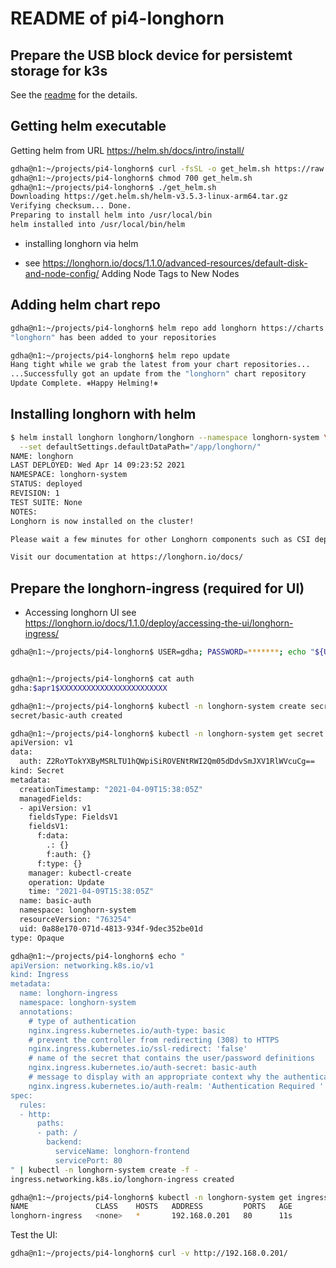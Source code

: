 # README of pi4-longhorn

## Prepare the USB block device for persistemt storage for k3s

See the [readme](https://github.com/gdha/pi4-longhorn/blob/main/prepare-usb-disk/readme.md) for the details.
 
## Getting helm executable
Getting helm from URL https://helm.sh/docs/intro/install/

```bash
gdha@n1:~/projects/pi4-longhorn$ curl -fsSL -o get_helm.sh https://raw.githubusercontent.com/helm/helm/master/scripts/get-helm-3
gdha@n1:~/projects/pi4-longhorn$ chmod 700 get_helm.sh
gdha@n1:~/projects/pi4-longhorn$ ./get_helm.sh 
Downloading https://get.helm.sh/helm-v3.5.3-linux-arm64.tar.gz
Verifying checksum... Done.
Preparing to install helm into /usr/local/bin
helm installed into /usr/local/bin/helm
```

- installing longhorn via helm

 * see https://longhorn.io/docs/1.1.0/advanced-resources/default-disk-and-node-config/
   Adding Node Tags to New Nodes

## Adding helm chart repo

```bash
gdha@n1:~/projects/pi4-longhorn$ helm repo add longhorn https://charts.longhorn.io
"longhorn" has been added to your repositories

gdha@n1:~/projects/pi4-longhorn$ helm repo update
Hang tight while we grab the latest from your chart repositories...
...Successfully got an update from the "longhorn" chart repository
Update Complete. ⎈Happy Helming!⎈
```

## Installing longhorn with helm

```bash
$ helm install longhorn longhorn/longhorn --namespace longhorn-system \
  --set defaultSettings.defaultDataPath="/app/longhorn/"
NAME: longhorn
LAST DEPLOYED: Wed Apr 14 09:23:52 2021
NAMESPACE: longhorn-system
STATUS: deployed
REVISION: 1
TEST SUITE: None
NOTES:
Longhorn is now installed on the cluster!

Please wait a few minutes for other Longhorn components such as CSI deployments, Engine Images, and Instance Managers to be initialized.

Visit our documentation at https://longhorn.io/docs/
```

## Prepare the longhorn-ingress (required for UI)

- Accessing longhorn UI
 see https://longhorn.io/docs/1.1.0/deploy/accessing-the-ui/longhorn-ingress/

```bash
gdha@n1:~/projects/pi4-longhorn$ USER=gdha; PASSWORD=*******; echo "${USER}:$(openssl passwd -stdin -apr1 <<< ${PASSWORD})" >> auth


gdha@n1:~/projects/pi4-longhorn$ cat auth 
gdha:$apr1$XXXXXXXXXXXXXXXXXXXXXXXX

gdha@n1:~/projects/pi4-longhorn$ kubectl -n longhorn-system create secret generic basic-auth --from-file=auth
secret/basic-auth created

gdha@n1:~/projects/pi4-longhorn$ kubectl -n longhorn-system get secret basic-auth -o yaml
apiVersion: v1
data:
  auth: Z2RoYTokYXByMSRLTU1hQWpiSiROVENtRWI2Qm05dDdvSmJXV1RlWVcuCg==
kind: Secret
metadata:
  creationTimestamp: "2021-04-09T15:38:05Z"
  managedFields:
  - apiVersion: v1
    fieldsType: FieldsV1
    fieldsV1:
      f:data:
        .: {}
        f:auth: {}
      f:type: {}
    manager: kubectl-create
    operation: Update
    time: "2021-04-09T15:38:05Z"
  name: basic-auth
  namespace: longhorn-system
  resourceVersion: "763254"
  uid: 0a88e170-071d-4813-934f-9dec352be01d
type: Opaque
```

```bash
gdha@n1:~/projects/pi4-longhorn$ echo "
apiVersion: networking.k8s.io/v1
kind: Ingress
metadata:
  name: longhorn-ingress
  namespace: longhorn-system
  annotations:
    # type of authentication
    nginx.ingress.kubernetes.io/auth-type: basic
    # prevent the controller from redirecting (308) to HTTPS
    nginx.ingress.kubernetes.io/ssl-redirect: 'false'
    # name of the secret that contains the user/password definitions
    nginx.ingress.kubernetes.io/auth-secret: basic-auth
    # message to display with an appropriate context why the authentication is required
    nginx.ingress.kubernetes.io/auth-realm: 'Authentication Required '
spec:
  rules:
  - http:
      paths:
      - path: /
        backend:
          serviceName: longhorn-frontend
          servicePort: 80
" | kubectl -n longhorn-system create -f -
ingress.networking.k8s.io/longhorn-ingress created

gdha@n1:~/projects/pi4-longhorn$ kubectl -n longhorn-system get ingress
NAME               CLASS    HOSTS   ADDRESS         PORTS   AGE
longhorn-ingress   <none>   *       192.168.0.201   80      11s
```

Test the UI:
```bash
gdha@n1:~/projects/pi4-longhorn$ curl -v http://192.168.0.201/
```
